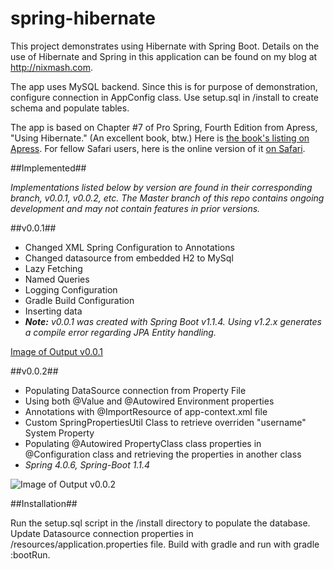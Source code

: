 spring-hibernate
==========================

This project demonstrates using Hibernate with Spring Boot. Details on the use of Hibernate and Spring in this application can be found on my blog at http://nixmash.com. 

The app uses MySQL backend. Since this is for purpose of demonstration, configure connection in AppConfig class. Use setup.sql in /install to create schema and populate tables.

The app is based on Chapter #7 of Pro Spring, Fourth Edition from Apress, "Using Hibernate." (An excellent book, btw.) Here is [the book's listing on Apress](http://goo.gl/q2w50H). For fellow Safari users, here is the online version of it [on Safari](http://goo.gl/TD6nuO).

##Implemented##

*Implementations listed below by version are found in their corresponding branch, v0.0.1, v0.0.2, etc. The Master branch of this repo contains ongoing development and may not contain features in prior versions.*

##v0.0.1##

- Changed XML Spring Configuration to Annotations
- Changed datasource from embedded H2 to MySql
- Lazy Fetching
- Named Queries
- Logging Configuration
- Gradle Build Configuration
- Inserting data
- _**Note:** v0.0.1 was created with Spring Boot v1.1.4. Using v1.2.x generates a compile error regarding JPA Entity handling._

[Image of Output v0.0.1](http://nixmash.com/x/pics/github/spring-hibernate0411.png)

##v0.0.2##

- Populating DataSource connection from Property File
- Using both @Value and @Autowired Environment properties
- Annotations with @ImportResource of app-context.xml file
- Custom SpringPropertiesUtil Class to retrieve overriden "username" System Property
- Populating @Autowired PropertyClass class properties in @Configuration class and retrieving the properties in another class
- _Spring 4.0.6, Spring-Boot 1.1.4_

![Image of Output v0.0.2](http://nixmash.com/x/pics/github/spring-hibernate-properties.png)

##Installation##

Run the setup.sql script in the /install directory to populate the database. Update Datasource connection properties in
/resources/application.properties file. Build with gradle and run with gradle :bootRun.

